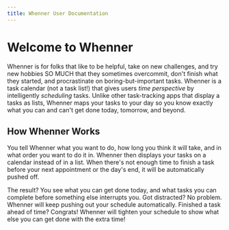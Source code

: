 ```yaml
---
title: Whenner User Documentation
---
```


# Welcome to Whenner

Whenner is for folks that like to be helpful, take on new challenges, and try new hobbies SO MUCH that they sometimes overcommit, don't finish what they started, and procrastinate on boring-but-important tasks. Whenner is a task calendar (not a task list!) that gives users _time perspective_ by intelligently _scheduling_ tasks. Unlike other task-tracking apps that display a tasks as lists, Whenner maps your tasks to your day so you know exactly what you can and can't get done today, tomorrow, and beyond.

## How Whenner Works

You tell Whenner what you want to do, how long you think it will take, and in what order you want to do it in. Whenner then displays your tasks on a calendar instead of in a list. When there's not enough time to finish
a task before your next appointment or the day's end, it will be automatically pushed off.

The result? You see what you can get done today, and what tasks you can complete before something else interrupts you. Got distracted? No problem. Whenner will keep pushing out your schedule automatically.
Finished a task ahead of time? Congrats! Whenner will tighten your schedule to show what else you can get done with the extra time!
